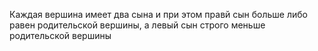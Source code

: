 Каждая вершина имеет два сына и при этом правй сын больше либо равен родительской вершины, а левый сын строго меньше родительской вершины